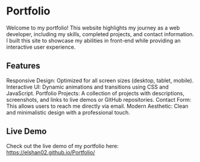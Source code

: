 # Portfolio
Welcome to my portfolio! This website highlights my journey as a web developer, including my skills, completed projects, and contact information. I built this site to showcase my abilities in front-end while providing an interactive user experience.

## Features
Responsive Design: Optimized for all screen sizes (desktop, tablet, mobile).
Interactive UI: Dynamic animations and transitions using CSS and JavaScript.
Portfolio Projects: A collection of projects with descriptions, screenshots, and links to live demos or GitHub repositories.
Contact Form: This allows users to reach me directly via email.
Modern Aesthetic: Clean and minimalistic design with a professional touch.

## Live Demo
Check out the live demo of my portfolio here: https://elshan02.github.io/Portfolio/

